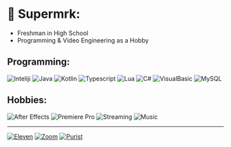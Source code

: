 # 🔖 Supermrk:
* Freshman in High School
* Programming & Video Engineering as a Hobby

## Programming:
![Inteliji](https://img.shields.io/badge/Inteliji-IDE-000000?style=for-the-badge&logo=intellijidea&logoColor=#000000)
![Java](https://img.shields.io/badge/Java-orange?style=for-the-badge&logo=intellijidea&logoColor=orange)
![Kotlin](https://img.shields.io/badge/Kotlin-7F52FF?style=for-the-badge&logo=kotlin&logoColor=#7F52FF)
![Typescript](https://img.shields.io/badge/Typescript-3178C6?style=for-the-badge&logo=typescript&logoColor=#3178C6)
![Lua](https://img.shields.io/badge/LUA-2C2D72?style=for-the-badge&logo=lua&logoColor=#2C2D72)
![C#](https://img.shields.io/badge/C%20Sharp-239120?style=for-the-badge&logo=csharp&logoColor=#239120)
![VisualBasic](https://img.shields.io/badge/VisualBasic-512BD4?style=for-the-badge&logo=dotnet&logoColor=#512BD4)
![MySQL](https://img.shields.io/badge/MySQL-4479A1?style=for-the-badge&logo=mysql&logoColor=#4479A1)
## Hobbies:
![After Effects](https://img.shields.io/badge/After%20Effects-Adobe-red?style=for-the-badge&logo=adobeaftereffects&logoColor=red)
![Premiere Pro](https://img.shields.io/badge/Premiere%20Pro-Adobe-orange?style=for-the-badge&logo=adobepremierepro&logoColor=orange)
![Streaming](https://img.shields.io/badge/vMix-Streaming-yellow?style=for-the-badge&logo=obsstudio&logoColor=yellow)
![Music](https://img.shields.io/badge/Music-The%20Dinos-1DB954?style=for-the-badge&logo=spotify&logoColor=#1DB954)

***

[![Eleven](https://cdn.discordapp.com/attachments/908838951127769088/1107134969354129479/eleven.png)](https://open.spotify.com/embed/track/44F0s0yh7MY9IwZxQtzZu8)
[![Zoom](https://media.discordapp.net/attachments/908838951127769088/1107134663023153253/zoom.png)](https://open.spotify.com/embed/track/6eSB9z6SKIlGeqMLvO5lAb)
[![Purist](https://cdn.discordapp.com/attachments/908838951127769088/1107134662767280170/purist.png)](https://open.spotify.com/embed/track/7t2j2tVVAjMhyGqEAgh3E8)
